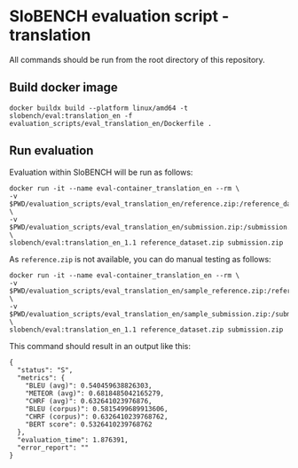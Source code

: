 # SloBENCH evaluation script - translation

All commands should be run from the root directory of this repository.

## Build docker image 
```
docker buildx build --platform linux/amd64 -t slobench/eval:translation_en -f evaluation_scripts/eval_translation_en/Dockerfile .
```

## Run evaluation 

Evaluation within SloBENCH will be run as follows:

```
docker run -it --name eval-container_translation_en --rm \
-v $PWD/evaluation_scripts/eval_translation_en/reference.zip:/reference_dataset.zip \
-v $PWD/evaluation_scripts/eval_translation_en/submission.zip:/submission.zip \
slobench/eval:translation_en_1.1 reference_dataset.zip submission.zip
```

As `reference.zip` is not available, you can do manual testing as follows:


```
docker run -it --name eval-container_translation_en --rm \
-v $PWD/evaluation_scripts/eval_translation_en/sample_reference.zip:/reference_dataset.zip \
-v $PWD/evaluation_scripts/eval_translation_en/sample_submission.zip:/submission.zip \
slobench/eval:translation_en_1.1 reference_dataset.zip submission.zip
```

This command should result in an output like this:


```
{
  "status": "S",
  "metrics": {
    "BLEU (avg)": 0.540459638826303,
    "METEOR (avg)": 0.6818485042165279,
    "CHRF (avg)": 0.632641023976876,
    "BLEU (corpus)": 0.5815499689913606,
    "CHRF (corpus)": 0.6326410239768762,
    "BERT score": 0.5326410239768762
  },
  "evaluation_time": 1.876391,
  "error_report": ""
}
```